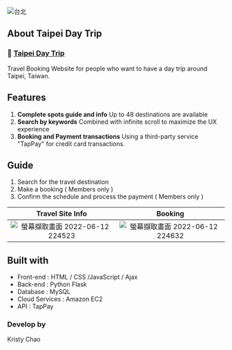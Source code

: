 

![台北](https://user-images.githubusercontent.com/95632624/173238261-3dfa89a5-0665-45c9-9ee4-969dbca1e028.jpg)

## About Taipei Day Trip
### 🚀 [Taipei Day Trip](http://54.161.96.147:3000/)
Travel Booking Website for people who want to have a day trip around Taipei, Taiwan.

## Features
1. **Complete spots guide and info** Up to 48 destinations are available 
2. **Search by keywords** Combined with infinite scroll to maximize the UX experience  
3. **Booking and Payment transactions** Using a third-party service "TapPay" for credit card transactions.  



## Guide
1. Search for the travel destination
2. Make a booking ( Members only )
3. Confirm the schedule and process the payment ( Members only )

Travel Site Info            |  Booking
:-------------------------: | :-------------------------:
![螢幕擷取畫面 2022-06-12 224523](https://user-images.githubusercontent.com/95632624/173238943-e3d6d754-3d73-4230-ad63-91e153b7f2c0.jpg) | ![螢幕擷取畫面 2022-06-12 224632](https://user-images.githubusercontent.com/95632624/173238775-81c020df-6ac0-4ed3-89c4-afb9ccfaced2.jpg)


## Built with
* Front-end : HTML / CSS /JavaScript / Ajax 
* Back-end : Python Flask
* Database : MySQL
* Cloud Services : Amazon EC2
* API : TapPay


### Develop by
Kristy Chao
